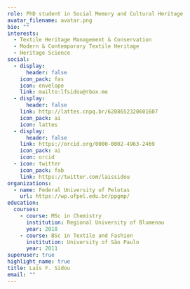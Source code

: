 ```yaml
---
role: PhD student in Social Memory and Cultural Heritage
avatar_filename: avatar.png
bio: ""
interests:
  - Textile Heritage Management & Conservation
  - Modern & Contemporary Textile Heritage
  - Heritage Science
social:
  - display:
      header: false
    icon_pack: fas
    icon: envelope
    link: mailto:lfsidou@rbox.me
  - display:
      header: false
    link: http://lattes.cnpq.br/6208652320601607
    icon_pack: ai
    icon: lattes
  - display:
      header: false
    link: https://orcid.org/0000-0002-4963-2469
    icon_pack: ai
    icon: orcid
  - icon: twitter
    icon_pack: fab
    link: https://twitter.com/laissidou
organizations:
  - name: Federal University of Pelotas
    url: https://wp.ufpel.edu.br/ppgmp/
education:
  courses:
    - course: MSc in Chemistry
      institution: Regional University of Blumenau
      year: 2018
    - course: BSc in Textile and Fashion
      institution: University of São Paulo
      year: 2011
superuser: true
highlight_name: true
title: Laís F. Sidou
email: ""
---
```

